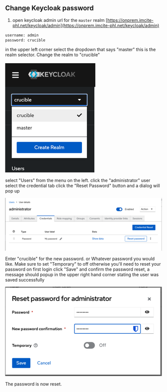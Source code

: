 ## Change Keycloak password
1. open keycloak admin url for the `master` realm [https://onprem.imcite-phl.net/keycloak/admin](https://onprem.imcite-phl.net/keycloak/admin)

```
username: admin
password: crucible
```
in the upper left corner select the dropdown that says "master" this is the realm selector. Change the realm to "crucible"

![Realm Drop Down](assets/realm-drop-down.png)

select "Users" from the menu on the left.
click the "administrator" user
select the credential tab
click the "Reset Password" button and a dialog will pop up

![User Credential](assets/user-credential.png)

Enter "crucible" for the new password. or Whatever password you would like.
Make sure to set "Temporary" to off otherwise you'll need to reset your password on first login
click "Save" and confirm the password reset, a message should popup in the upper right hand corner stating the user was saved successfully

![Credential Popup](assets/credential-popup.png)

The password is now reset.